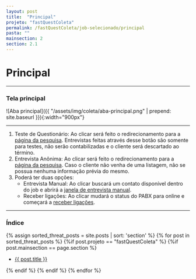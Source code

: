 ```yaml
---
layout: post
title:  "Principal"
projeto: "fastQuestColeta"
permalink: /fastQuestColeta/job-selecionado/principal
pasta: ""
mainsection: 2
section: 2.1
---
```


# Principal

---

### Tela principal

![Aba principal]({{ "/assets/img/coleta/aba-principal.png" | prepend: site.baseurl }}){:width="900px"}

---

1. Teste de Questionário: Ao clicar será feito o redirecionamento para a [página da pesquisa](/fastQuestColeta/questionario). Entrevistas feitas através desse botão são somente para testes, não serão contabilizadas e o cliente será descartado ao término.
2. Entrevista Anônima: Ao clicar será feito o redirecionamento para a [página da pesquisa](/fastQuestColeta/questionario). Caso o cliente não venha de uma listagem, não se possua nenhuma informação prévia do mesmo.
3. Poderá ter duas opções:
    - Entrevista Manual: Ao clicar buscará um contato disponível dentro do job e abrirá a [janela de entrevista manual](/fastQuestColeta/job-selecionado/principal/entrevista-manual).
    - Receber ligações: Ao clicar mudará o status do PABX para online e começará a [receber ligações](/fastQuestColeta/job-selecionado/principal/receber-ligacoes).

---

### Índice

<div>    
    {% assign sorted_threat_posts = site.posts | sort: 'section' %}  
    {% for post in sorted_threat_posts %}
        {%if post.projeto == "fastQuestColeta" %}
            {%if post.mainsection == page.section %}  
            <ul>
                <li>
                    <a href="{{ site.baseurl}}{{ post.url}}">{{ post.title }}</a>  
                </li>
            </ul>
            {% endif %}
        {% endif %}
    {% endfor %}    
</div>     